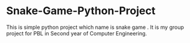 # Snake-Game-Python-Project
This is simple python project which name is snake game . It is my group project for PBL in Second year of Computer Engineering.
